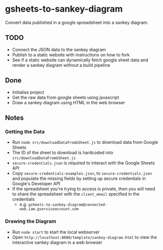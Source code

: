 # gsheets-to-sankey-diagram

Convert data published in a google spreadsheet into a sankey diagram.

## TODO

- Connect the JSON data to the sankey diagram
- Publish to a static website with instructions on how to fork
- See if a static website can dynamically fetch google sheet data and render a sankey diagram without a build pipeline

## Done

- Initialise project
- Get the raw data from google sheets using javascript
- Draw a sankey diagram using HTML in the web browser

## Notes

### Getting the Data

- Run `node src/downloadDataFromGSheet.js` to download data from Google Sheets
- The ID of the sheet to download is hardcoded into `src/downloadDataFromGSheet.js`
- `secure-credentials.json` is required to interact with the Google Sheets API
- Copy `secure-credentials-examples.json`, to `secure-credentials.json` and populate the missing fields by setting up secure credentials in Google's Developer API
- If the spreadsheet you're trying to access is private, then you will need to share the spreadsheet with the `client_email` specified in the credentials
  - e.g. `gsheets-to-sankey-diagram@connected-web.iam.gserviceaccount.com`

### Drawing the Diagram

- Run `node start` to start the local webserver
- Open `http://localhost:8080/template/sankey-diagram.html` to view the interactive sankey diagram in a web browser
